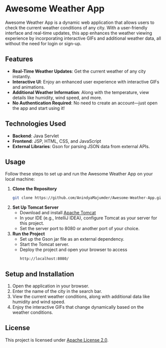 # Awesome Weather App

Awesome Weather App is a dynamic web application that allows users to check the current weather conditions of any city. With a user-friendly interface and real-time updates, this app enhances the weather viewing experience by incorporating interactive GIFs and additional weather data, all without the need for login or sign-up.

## Features

- **Real-Time Weather Updates**: Get the current weather of any city instantly.
- **Interactive UI**: Enjoy an enhanced user experience with interactive GIFs and animations.
- **Additional Weather Information**: Along with the temperature, view details like humidity, wind speed, and more.
- **No Authentication Required**: No need to create an account—just open the app and start using it!

## Technologies Used

- **Backend**: Java Servlet
- **Frontend**: JSP, HTML, CSS, and JavaScript
- **External Libraries**: Gson for parsing JSON data from external APIs.

## Usage

Follow these steps to set up and run the Awesome Weather App on your local machine:

1. **Clone the Repository**
   ```bash
   git clone https://github.com/AnindyaMajumder/Awesome-Weather-App.git
   ```
2. **Set Up Tomcat Server**
   - Download and install [Apache Tomcat](https://github.com/AnindyaMajumder/Awesome-Weather-App/tree/main/apache-tomcat-10.1.26-windows-x64)
   - In your IDE (e.g., IntelliJ IDEA), configure Tomcat as your server for this project.
   - Set the server port to 8080 or another port of your choice.
3. **Run the Project**
   - Set up the Gson jar file as an external dependency.
   - Start the Tomcat server.
   - Deploy the project and open your browser to access
     ```
     http://localhost:8080/
     ```

## Setup and Installation

1. Open the application in your browser.
2. Enter the name of the city in the search bar.
3. View the current weather conditions, along with additional data like humidity and wind speed.
4. Enjoy the interactive GIFs that change dynamically based on the weather conditions.

## License

This project is licensed under [Apache License 2.0](https://github.com/AnindyaMajumder/Awesome-Weather-App/blob/main/LICENSE).
